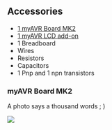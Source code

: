 ## Accessories

- [1 myAVR Board MK2](http://shop.myavr.com/systemboards%20and%20programmer/myAVR%20Board%20MK2,%20equipped.htm?sp=article.sp.php&artID=40)
- [1 myAVR LCD add-on](http://shop.myavr.com/Additional%20modules%20and%20accessories/myAVR%20LCD%20add-on,%20for%20text,%205%20V.htm?sp=article.sp.php&artID=15)
- 1 Breadboard
- Wires
- Resistors
- Capacitors
- 1 Pnp and 1 npn transistors


### myAVR Board MK2

A photo says a thousand words ; )

![](/mr-mahir/avr-c-programming/blob/master/chapter-01/AvrBoardMK2.JPG)